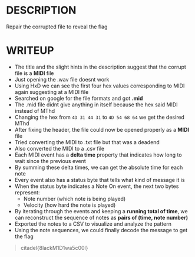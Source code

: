 # DESCRIPTION
Repair the corrupted file to reveal the flag

# WRITEUP

- The title and the slight hints in the description suggest that the corrupt file is a **MIDI** file
- Just opening the .wav file doesnt work
- Using HxD we can see the first four hex values corresponding to MIDI again suggesting at a MIDI file
- Searched on google for the file formats and got **.mid**
- The .mid file didnt give anything in itself because the hex said MIDI instead of MThd
- Changing the hex from `4D 31 44 31` to `4D 54 68 64` we get the desired MThd
- After fixing the header, the file could now be opened properly as a **MIDI** file
- Tried converting the MIDI to .txt file but that was a deadend
- Also converted the MIDI to a .csv file
- Each MIDI event has a **delta time** property that indicates how long to wait since the previous event
- By summing these delta times, we can get the absolute time for each note
- Every event also has a status byte that tells what kind of message it is
- When the status byte indicates a Note On event, the next two bytes represent:
  - Note number (which note is being played)
  - Velocity (how hard the note is played)
- By iterating through the events and keeping a **running total of time**, we can reconstruct the sequence of notes as **pairs of (time, note number)**
- Exported the notes to a CSV to visualize and analyze the pattern
- Using the note sequences, we could finally decode the message to get the flag

> citadel{8lackM1D1wa5c00l}